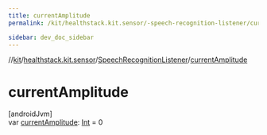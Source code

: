 ```yaml
---
title: currentAmplitude
permalink: /kit/healthstack.kit.sensor/-speech-recognition-listener/current-amplitude.html

sidebar: dev_doc_sidebar
---
```

//[kit](../../../index.html)/[healthstack.kit.sensor](../index.html)/[SpeechRecognitionListener](index.html)/[currentAmplitude](current-amplitude.html)



# currentAmplitude



[androidJvm]\
var [currentAmplitude](current-amplitude.html): [Int](https://kotlinlang.org/api/latest/jvm/stdlib/kotlin/-int/index.html) = 0




